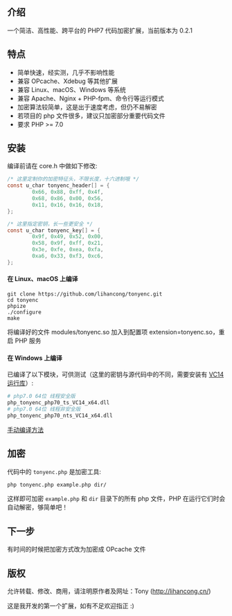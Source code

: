 ## 介绍

一个简洁、高性能、跨平台的 PHP7 代码加密扩展，当前版本为 0.2.1

## 特点

- 简单快速，经实测，几乎不影响性能
- 兼容 OPcache、Xdebug 等其他扩展
- 兼容 Linux、macOS、Windows 等系统
- 兼容 Apache、Nginx + PHP-fpm、命令行等运行模式
- 加密算法较简单，这是出于速度考虑，但仍不易解密
- 若项目的 php 文件很多，建议只加密部分重要代码文件
- 要求 PHP >= 7.0

## 安装

编译前请在 core.h 中做如下修改:
```c
/* 这里定制你的加密特征头，不限长度，十六进制哦 */
const u_char tonyenc_header[] = {
        0x66, 0x88, 0xff, 0x4f,
        0x68, 0x86, 0x00, 0x56,
        0x11, 0x16, 0x16, 0x18,
};

/* 这里指定密钥，长一些更安全 */
const u_char tonyenc_key[] = {
        0x9f, 0x49, 0x52, 0x00,
        0x58, 0x9f, 0xff, 0x21,
        0x3e, 0xfe, 0xea, 0xfa,
        0xa6, 0x33, 0xf3, 0xc6,
};
```

#### 在 Linux、macOS 上编译
```
git clone https://github.com/lihancong/tonyenc.git
cd tonyenc
phpize
./configure
make
```
将编译好的文件 modules/tonyenc.so 加入到配置项 extension=tonyenc.so，重启 PHP 服务

#### 在 Windows 上编译

已编译了以下模块，可供测试（这里的密钥与源代码中的不同，需要安装有 [VC14 运行库](https://www.microsoft.com/zh-CN/download/details.aspx?id=48145)）:
```bash
# php7.0 64位 线程安全版
php_tonyenc_php70_ts_VC14_x64.dll
# php7.0 64位 线程非安全版
php_tonyenc_php70_nts_VC14_x64.dll
```
[手动编译方法](http://lihancong.cn/blog/article/104)


## 加密

代码中的 `tonyenc.php` 是加密工具:
```bash
php tonyenc.php example.php dir/
```
这样即可加密 `example.php` 和 `dir` 目录下的所有 php 文件，PHP 在运行它们时会自动解密，够简单吧！

## 下一步

有时间的时候把加密方式改为加密成 OPcache 文件

## 版权

允许转载、修改、商用，请注明原作者及网址：Tony (http://lihancong.cn/)

这是我开发的第一个扩展，如有不足欢迎指正 :)
